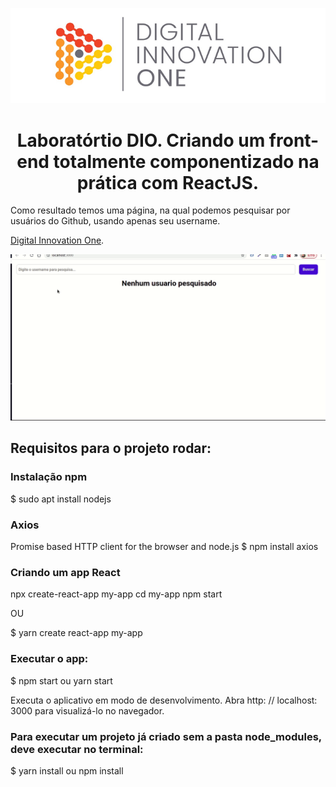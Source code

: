 <!--Banner session-->
<p align="center">
  <img src="./img/banner.png" alt="DIO" title="Digital Innovation One">
</p>

<!--About session-->
<h1 align="center">Laboratórtio DIO. Criando um front-end totalmente componentizado na prática com ReactJS.</h1>
Como resultado temos uma página, na qual podemos pesquisar por usuários do Github, usando apenas seu username.
<br>

[Digital Innovation One](https://digitalinnovation.one/).

<p align="center"><img src="./img/projeto.gif" title="Lab: Site Totalmente Componentizado - ReactJS - DIO"></p>

## Requisitos para o projeto rodar:

### Instalação npm
$ sudo apt install nodejs

### Axios
Promise based HTTP client for the browser and node.js
$ npm install axios

### Criando um app React
npx create-react-app my-app
cd my-app
npm start

OU

$ yarn create react-app my-app

### Executar o app:
$ npm start ou yarn start

Executa o aplicativo em modo de desenvolvimento.
Abra http: // localhost: 3000 para visualizá-lo no navegador.

### Para executar um projeto já criado sem a pasta node_modules, deve executar no terminal:
$ yarn install ou npm install